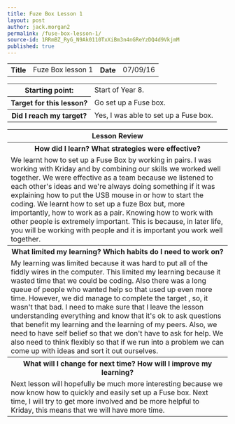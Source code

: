 ```yaml
---
title: Fuze Box Lesson 1
layout: post
author: jack.morgan2
permalink: /fuse-box-lesson-1/
source-id: 1RRmBZ_RyG_N9Ak0110TxXiBm3n4nGReYzDQ4d9VkjmM
published: true
---
```

<table class="table1">
  <tr>
    <th>Title</th>
    <td>Fuze Box lesson 1</td>
    <th>Date</th>
    <td>07/09/16</td>
  </tr>
</table>


<table class="table1">
  <tr>
    <th>Starting point:</th>
    <td>Start of Year 8.</td>
  </tr>
  <tr>
    <th>Target for this lesson?</th>
    <td>Go set up a Fuse box.</td>
  </tr>
  <tr>
    <th>Did I reach my target? </th>
    <td>Yes, I was able to set up a Fuse box.</td>
  </tr>
</table>


<table class="table1">
  <tr>
    <th>Lesson Review</th>
  </tr>
  <tr>
    <th>How did I learn? What strategies were effective? </th>
  </tr>
  <tr>
    <td>We learnt how to set up a Fuse Box by working in pairs. I was working with Kriday and by combining our skills we worked well together. We were effective as a team because we listened to each other's ideas and we're always doing something if it was explaining how to put the USB mouse in or how to start the coding. We learnt how to set up a fuze Box but, more importantly, how to work as a pair. Knowing how to work with other people is extremely important. This is because, in later life, you will  be working with people and it is important you work well together.</td>
  </tr>
  <tr>
    <th>What limited my learning? Which habits do I need to work on? </th>
  </tr>
  <tr>
    <td>My learning was limited because it was hard to put all of the fiddly wires in the computer. This limited my learning because it wasted time that we could be coding. Also there was a long queue of people who wanted help so that used up even more time. However, we did manage to complete the target , so,  it wasn't that bad. I need to make sure that I leave the lesson understanding everything and know that it's ok to ask questions that benefit my learning and the learning of my peers. Also,  we need to have self belief so that we don't have to ask for help. We also need to think flexibly so that if we run into a problem we can come up with ideas and sort it out ourselves.</td>
  </tr>
  <tr>
    <th>What will I change for next time? How will I improve my learning?</th>
  </tr>
  <tr>
    <td>Next lesson will hopefully be much more interesting  because we now know how to quickly and easily set up a Fuse box. Next time,  I will try to get more involved and be more helpful to Kriday, this means that we will have more  time. </td>
  </tr>
</table>


